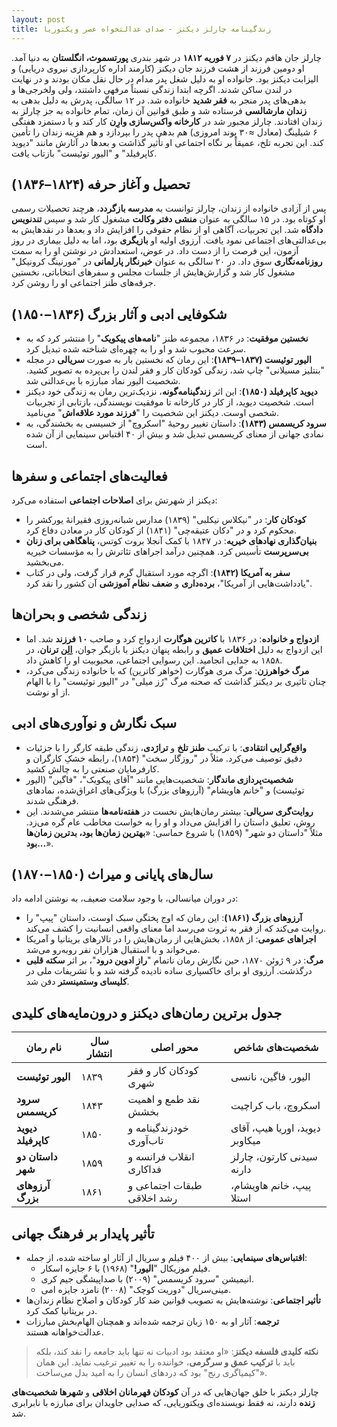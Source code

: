 ```yaml
---
layout: post
title: زندگینامه چارلز دیکنز - صدای عدالتخواه عصر ویکتوریا
---
```


چارلز جان هافم دیکنز در **۷ فوریه ۱۸۱۲** در شهر بندری **پورتسموث، انگلستان** به دنیا آمد. او دومین فرزند از هشت فرزند جان دیکنز (کارمند اداره کارپردازی نیروی دریایی) و الیزابت دیکنز بود. خانواده او به دلیل شغل پدر مدام در حال نقل مکان بودند و در نهایت در لندن ساکن شدند. اگرچه ابتدا زندگی نسبتاً مرفهی داشتند، ولی ولخرجی‌ها و بدهی‌های پدر منجر به **فقر شدید** خانواده شد. در ۱۲ سالگی، پدرش به دلیل بدهی به **زندان مارشالسی** فرستاده شد و طبق قوانین آن زمان، تمام خانواده به جز چارلز به زندان افتادند. چارلز مجبور شد در **کارخانه واکس‌سازی وارِن** کار کند و با دستمزد هفتگی ۶ شیلینگ (معادل ≈۳۰ پوند امروزی) هم بدهی پدر را بپردازد و هم هزینه زندان را تأمین کند. این تجربه تلخ، عمیقاً بر نگاه اجتماعی او تأثیر گذاشت و بعدها در آثارش مانند "دیوید کاپرفیلد" و "الیور توئیست" بازتاب یافت.

## تحصیل و آغاز حرفه (۱۸۲۴–۱۸۳۶)
پس از آزادی خانواده از زندان، چارلز توانست به **مدرسه بازگردد**، هرچند تحصیلات رسمی او کوتاه بود. در ۱۵ سالگی به عنوان **منشی دفتر وکالت** مشغول کار شد و سپس **تندنویس دادگاه** شد. این تجربیات، آگاهی او از نظام حقوقی را افزایش داد و بعدها در نقدهایش به بی‌عدالتی‌های اجتماعی نمود یافت. آرزوی اولیه او **بازیگری** بود، اما به دلیل بیماری در روز آزمون، این فرصت را از دست داد. در عوض، استعدادش در نوشتن او را به سمت **روزنامه‌نگاری** سوق داد. در ۲۰ سالگی به عنوان **خبرنگار پارلمانی** در "مورنینگ کرونیکل" مشغول کار شد و گزارش‌هایش از جلسات مجلس و سفرهای انتخاباتی، نخستین جرقه‌های طنز اجتماعی او را روشن کرد.

## شکوفایی ادبی و آثار بزرگ (۱۸۳۶–۱۸۵۰)
- **نخستین موفقیت**: در ۱۸۳۶، مجموعه طنز "**نامه‌های پیکویک**" را منتشر کرد که به سرعت محبوب شد و او را به چهره‌ای شناخته شده تبدیل کرد.
- **الیور توئیست (۱۸۳۷–۱۸۳۹)**: این رمان که نخستین بار به صورت **سریالی** در مجله "بنتلیز مسیلانی" چاپ شد، زندگی کودکان کار و فقر لندن را بی‌پرده به تصویر کشید. شخصیت الیور نماد مبارزه با بی‌عدالتی شد.
- **دیوید کاپرفیلد (۱۸۵۰)**: این اثر **زندگینامه‌گونه**، نزدیک‌ترین رمان به زندگی خود دیکنز است. شخصیت دیوید، از کار در کارخانه تا موفقیت نویسندگی، بازتابی از تجربیات شخصی اوست. دیکنز این شخصیت را "**فرزند مورد علاقه‌اش**" می‌نامید.
- **سرود کریسمس (۱۸۴۳)**: داستان تغییر روحیهٔ "اسکروچ" از خسیسی به بخشندگی، به نمادی جهانی از معنای کریسمس تبدیل شد و بیش از ۴۰ اقتباس سینمایی از آن شده است.

## فعالیت‌های اجتماعی و سفرها
دیکنز از شهرتش برای **اصلاحات اجتماعی** استفاده می‌کرد:
- **کودکان کار**: در "نیکلاس نیکلبی" (۱۸۳۹) مدارس شبانه‌روزی فقیرانهٔ یورکشر را محکوم کرد و در "دکان عتیقه‌چی" (۱۸۴۱) از کودکان کار در معادن دفاع کرد.
- **بنیان‌گذاری نهادهای خیریه**: در ۱۸۴۷ با کمک آنجلا بروت کوتس، **پناهگاهی برای زنان بی‌سرپرست** تأسیس کرد. همچنین درآمد اجراهای تئاترش را به مؤسسات خیریه می‌بخشید.
- **سفر به آمریکا (۱۸۴۲)**: اگرچه مورد استقبال گرم قرار گرفت، ولی در کتاب "یادداشت‌هایی از آمریکا"، **برده‌داری** و **ضعف نظام آموزشی** آن کشور را نقد کرد.

## زندگی شخصی و بحران‌ها
- **ازدواج و خانواده**: در ۱۸۳۶ با **کاترین هوگارت** ازدواج کرد و صاحب **۱۰ فرزند** شد. اما این ازدواج به دلیل **اختلافات عمیق** و رابطه پنهان دیکنز با بازیگر جوان، **اِلِن ترنان**، در ۱۸۵۸ به جدایی انجامید. این رسوایی اجتماعی، محبوبیت او را کاهش داد.
- **مرگ خواهرزن**: مرگ مری هوگارت (خواهر کاترین) که با خانواده زندگی می‌کرد، چنان تاثیری بر دیکنز گذاشت که صحنه مرگ "رُز میلی" در "الیور توئیست" را با الهام از او نوشت.

## سبک نگارش و نوآوری‌های ادبی
- **واقع‌گرایی انتقادی**: با ترکیب **طنز تلخ** و **تراژدی**، زندگی طبقه کارگر را با جزئیات دقیق توصیف می‌کرد. مثلاً در "روزگار سخت" (۱۸۵۴)، رابطه خشکِ کارگران و کارفرمایان صنعتی را به چالش کشید.
- **شخصیت‌پردازی ماندگار**: شخصیت‌هایی مانند "آقای پیکویک"، "فاگین" (الیور توئیست) و "خانم هاویشام" (آرزوهای بزرگ) با ویژگی‌های اغراق‌شده، نمادهای فرهنگی شدند.
- **روایت‌گری سریالی**: بیشتر رمان‌هایش نخست در **هفته‌نامه‌ها** منتشر می‌شدند. این روش، تعلیق داستان را افزایش می‌داد و او را به خواست مخاطب عام گره می‌زد. مثلاً "داستان دو شهر" (۱۸۵۹) با شروع حماسی: «**بهترین زمان‌ها بود، بدترین زمان‌ها بود...**».

## سال‌های پایانی و میراث (۱۸۵۰–۱۸۷۰)
در دوران میانسالی، با وجود سلامت ضعیف، به نوشتن ادامه داد:
- **آرزوهای بزرگ (۱۸۶۱)**: این رمان که اوج پختگی سبک اوست، داستان "پیپ" را روایت می‌کند که از فقر به ثروت می‌رسد اما معنای واقعی انسانیت را کشف می‌کند.
- **اجراهای عمومی**: از ۱۸۵۸، بخش‌هایی از رمان‌هایش را در تالارهای بریتانیا و آمریکا می‌خواند و با استقبال هزاران نفر روبه‌رو می‌شد.
- **مرگ**: در ۹ ژوئن ۱۸۷۰، حین نگارش رمان ناتمام "**راز ادوین درود**"، بر اثر **سکته قلبی** درگذشت. آرزوی او برای خاکسپاری ساده نادیده گرفته شد و با تشریفات ملی در **کلیسای وستمینستر** دفن شد.

## جدول برترین رمان‌های دیکنز و درون‌مایه‌های کلیدی

| نام رمان | سال انتشار | محور اصلی | شخصیت‌های شاخص |
|----------|------------|----------|----------------|
| **الیور توئیست** | ۱۸۳۹ | کودکان کار و فقر شهری | الیور، فاگین، نانسی | 
| **سرود کریسمس** | ۱۸۴۳ | نقد طمع و اهمیت بخشش | اسکروچ، باب کراچیت | 
| **دیوید کاپرفیلد** | ۱۸۵۰ | خودزندگینامه و تاب‌آوری | دیوید، اوریا هیپ، آقای میکاوبر | 
| **داستان دو شهر** | ۱۸۵۹ | انقلاب فرانسه و فداکاری | سیدنی کارتون، چارلز دارنه | 
| **آرزوهای بزرگ** | ۱۸۶۱ | طبقات اجتماعی و رشد اخلاقی | پیپ، خانم هاویشام، استلا | 

## تأثیر پایدار بر فرهنگ جهانی
- **اقتباس‌های سینمایی**: بیش از ۴۰۰ فیلم و سریال از آثار او ساخته شده، از جمله:  
  - فیلم موزیکال "**الیور!**" (۱۹۶۸) با ۶ جایزه اسکار.  
  - انیمیشن "سرود کریسمس" (۲۰۰۹) با صداپیشگی جیم کری.  
  - مینی‌سریال "دوریت کوچک" (۲۰۰۸) نامزد جایزه امی.  
- **تأثیر اجتماعی**: نوشته‌هایش به تصویب قوانین ضد کار کودکان و اصلاح نظام زندان‌ها در بریتانیا کمک کرد.  
- **ترجمه**: آثار او به ۱۵۰ زبان ترجمه شده‌اند و همچنان الهام‌بخش مبارزات عدالت‌خواهانه هستند.

> **نکته کلیدی فلسفه دیکنز**: «او معتقد بود ادبیات نه تنها باید جامعه را نقد کند، بلکه باید با **ترکیب عمق و سرگرمی**، خواننده را به تغییر ترغیب نماید. این همان "کیمیاگری رنج" بود که دردهای انسان را به امید بدل می‌ساخت».

چارلز دیکنز با خلق جهان‌هایی که در آن **کودکان قهرمانان اخلاقی** و **شهرها شخصیت‌های زنده** دارند، نه فقط نویسنده‌ای ویکتوریایی، که صدایی جاویدان برای مبارزه با نابرابری شد.
